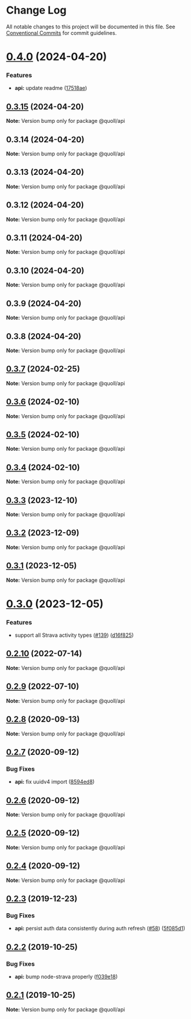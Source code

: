 # Change Log

All notable changes to this project will be documented in this file.
See [Conventional Commits](https://conventionalcommits.org) for commit guidelines.

# [0.4.0](https://github.com/mzogheib/quoll/compare/@quoll/api@0.3.15...@quoll/api@0.4.0) (2024-04-20)

### Features

- **api:** update readme ([17518ae](https://github.com/mzogheib/quoll/commit/17518aec979887ba7aa8bdbccc4dc5c18fa35273))

## [0.3.15](https://github.com/mzogheib/quoll/compare/@quoll/api@0.3.14...@quoll/api@0.3.15) (2024-04-20)

**Note:** Version bump only for package @quoll/api

## 0.3.14 (2024-04-20)

**Note:** Version bump only for package @quoll/api

## 0.3.13 (2024-04-20)

**Note:** Version bump only for package @quoll/api

## 0.3.12 (2024-04-20)

**Note:** Version bump only for package @quoll/api

## 0.3.11 (2024-04-20)

**Note:** Version bump only for package @quoll/api

## 0.3.10 (2024-04-20)

**Note:** Version bump only for package @quoll/api

## 0.3.9 (2024-04-20)

**Note:** Version bump only for package @quoll/api

## 0.3.8 (2024-04-20)

**Note:** Version bump only for package @quoll/api

## [0.3.7](https://github.com/mzogheib/quoll/compare/@quoll/api@0.3.6...@quoll/api@0.3.7) (2024-02-25)

**Note:** Version bump only for package @quoll/api

## [0.3.6](https://github.com/mzogheib/quoll/compare/@quoll/api@0.3.5...@quoll/api@0.3.6) (2024-02-10)

**Note:** Version bump only for package @quoll/api

## [0.3.5](https://github.com/mzogheib/quoll/compare/@quoll/api@0.3.4...@quoll/api@0.3.5) (2024-02-10)

**Note:** Version bump only for package @quoll/api

## [0.3.4](https://github.com/mzogheib/quoll/compare/@quoll/api@0.3.3...@quoll/api@0.3.4) (2024-02-10)

**Note:** Version bump only for package @quoll/api

## [0.3.3](https://github.com/mzogheib/quoll/compare/@quoll/api@0.3.2...@quoll/api@0.3.3) (2023-12-10)

**Note:** Version bump only for package @quoll/api

## [0.3.2](https://github.com/mzogheib/quoll/compare/@quoll/api@0.3.1...@quoll/api@0.3.2) (2023-12-09)

**Note:** Version bump only for package @quoll/api

## [0.3.1](https://github.com/mzogheib/quoll/compare/@quoll/api@0.3.0...@quoll/api@0.3.1) (2023-12-05)

**Note:** Version bump only for package @quoll/api

# [0.3.0](https://github.com/mzogheib/quoll/compare/@quoll/api@0.2.10...@quoll/api@0.3.0) (2023-12-05)

### Features

- support all Strava activity types ([#139](https://github.com/mzogheib/quoll/issues/139)) ([d16f825](https://github.com/mzogheib/quoll/commit/d16f825eeb9707a3cb84e3950cec8fec8d9c99d5))

## [0.2.10](https://github.com/mzogheib/quoll/compare/@quoll/api@0.2.9...@quoll/api@0.2.10) (2022-07-14)

**Note:** Version bump only for package @quoll/api

## [0.2.9](https://github.com/mzogheib/quoll/compare/@quoll/api@0.2.8...@quoll/api@0.2.9) (2022-07-10)

**Note:** Version bump only for package @quoll/api

## [0.2.8](https://github.com/mzogheib/quoll/compare/@quoll/api@0.2.7...@quoll/api@0.2.8) (2020-09-13)

**Note:** Version bump only for package @quoll/api

## [0.2.7](https://github.com/mzogheib/quoll/compare/@quoll/api@0.2.6...@quoll/api@0.2.7) (2020-09-12)

### Bug Fixes

- **api:** fix uuidv4 import ([8594ed8](https://github.com/mzogheib/quoll/commit/8594ed8))

## [0.2.6](https://github.com/mzogheib/quoll/compare/@quoll/api@0.2.5...@quoll/api@0.2.6) (2020-09-12)

**Note:** Version bump only for package @quoll/api

## [0.2.5](https://github.com/mzogheib/quoll/compare/@quoll/api@0.2.4...@quoll/api@0.2.5) (2020-09-12)

**Note:** Version bump only for package @quoll/api

## [0.2.4](https://github.com/mzogheib/quoll/compare/@quoll/api@0.2.3...@quoll/api@0.2.4) (2020-09-12)

**Note:** Version bump only for package @quoll/api

## [0.2.3](https://github.com/mzogheib/quoll/compare/@quoll/api@0.2.2...@quoll/api@0.2.3) (2019-12-23)

### Bug Fixes

- **api:** persist auth data consistently during auth refresh ([#58](https://github.com/mzogheib/quoll/issues/58)) ([5f085d1](https://github.com/mzogheib/quoll/commit/5f085d1))

## [0.2.2](https://github.com/mzogheib/quoll/compare/@quoll/api@0.2.1...@quoll/api@0.2.2) (2019-10-25)

### Bug Fixes

- **api:** bump node-strava properly ([f039e18](https://github.com/mzogheib/quoll/commit/f039e18))

## [0.2.1](https://github.com/mzogheib/quoll/compare/@quoll/api@0.2.0...@quoll/api@0.2.1) (2019-10-25)

**Note:** Version bump only for package @quoll/api
